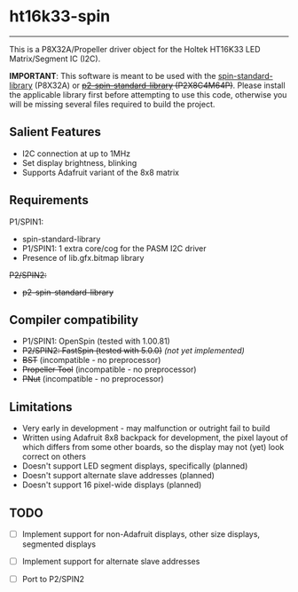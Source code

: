 # ht16k33-spin 
--------------

This is a P8X32A/Propeller driver object for the Holtek HT16K33 LED Matrix/Segment IC (I2C).

**IMPORTANT**: This software is meant to be used with the [spin-standard-library](https://github.com/avsa242/spin-standard-library) (P8X32A) or ~~[p2-spin-standard-library](https://github.com/avsa242/p2-spin-standard-library) (P2X8C4M64P)~~. Please install the applicable library first before attempting to use this code, otherwise you will be missing several files required to build the project.

## Salient Features

* I2C connection at up to 1MHz
* Set display brightness, blinking
* Supports Adafruit variant of the 8x8 matrix

## Requirements

P1/SPIN1:
* spin-standard-library
* P1/SPIN1: 1 extra core/cog for the PASM I2C driver
* Presence of lib.gfx.bitmap library

~~P2/SPIN2:~~
* ~~p2-spin-standard-library~~

## Compiler compatibility

* P1/SPIN1: OpenSpin (tested with 1.00.81)
* ~~P2/SPIN2: FastSpin (tested with 5.0.0)~~ _(not yet implemented)_
* ~~BST~~ (incompatible - no preprocessor)
* ~~Propeller Tool~~ (incompatible - no preprocessor)
* ~~PNut~~ (incompatible - no preprocessor)

## Limitations

* Very early in development - may malfunction or outright fail to build
* Written using Adafruit 8x8 backpack for development, the pixel layout of which differs from some other boards, so the display may not (yet) look correct on others
* Doesn't support LED segment displays, specifically (planned)
* Doesn't support alternate slave addresses (planned)
* Doesn't support 16 pixel-wide displays (planned)

## TODO

- [ ] Implement support for non-Adafruit displays, other size displays, segmented displays
- [ ] Implement support for alternate slave addresses
- [ ] Port to P2/SPIN2

